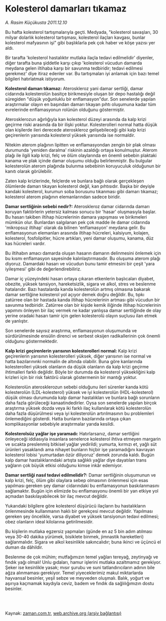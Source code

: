 # Kolesterol damarları tıkamaz

*A. Rasim Küçükusta 2011.12.10*

<td class="columnist-detail">
<p>Bu hafta kolesterol tartışmalarıyla geçti. Medyada, "kolesterol savaşları, 30 milyar dolarlık kolesterol tartışması, kolesterol ilaçları kavgası, bunlar kolesterol mafyasının işi" gibi başlıklarla pek çok haber ve köşe yazısı yer aldı.</p>
<p>
<div id="haberMetinDiv">
<p> Bir tarafta 'kolesterol hastalıktır mutlaka ilaçla tedavi edilmelidir' diyenler, diğer tarafta buna şiddetle karşı çıkıp 'kolesterol vücudun damarda meydana gelen iltihaba karşı bir savunma tedbiridir; tedavi edilmesi gerekmez' diye itiraz edenler var. Bu tartışmaları iyi anlamak için bazı temel bilgileri hatırlatmak istiyorum.
<p><b>Kolesterol damarı tıkamaz:</b> Ateroskleroz yani damar sertliği, damar cidarında kolesterolün basitçe birikmesiyle oluşan bir depo hastalığı değil süregiden "düşük yoğunluklu bir enflamasyon"dur. Son senelerde yapılan araştırmalar olayın en başından damarı tıkayan pıhtı oluşumuna kadar tüm evrelerinde enflamasyonun rolünün olduğunu göstermiştir. 
<p>Aterosklerozun ağırlığıyla kan kolesterol düzeyi arasında da kalp krizi geçirme riski arasında da bir ilişki yoktur. Kolesterolleri normal hatta düşük olan kişilerde ileri derecede ateroskleroz gelişebileceği gibi kalp krizi geçirenlerin yarısında kolesterol yüksek yarısında ise normaldir.
<p>Nitekim aterom plağının lipitten ve enflamasyondan zengin bir plak olması durumunda 'yeniden daralma' riskinin azaldığı ortaya konulmuştur. Aterom plağı ile ilgili kalp krizi, felç ve ölüm olaylarında en önemli sebebin plaktaki kanama ve plak içinde damar oluşumu olduğu belirlenmiştir. Bu bulgular kolesterolün aterom plağında bulunma sebebinin koruyuculuk olduğunun bir kanıtı olarak görülebilir.
<p>Zaten kalp krizlerinde, felçlerde ve bunlara bağlı olarak gerçekleşen ölümlerde damarı tıkayan kolesterol değil, kan pıhtısıdır. Başka bir deyişle kandaki kolesterol, kurumun soba borusunu tıkanması gibi damarı tıkamaz; kolesterol aterom plağının elemanlarından sadece biridir.
<p><b>Damar sertliğinin sebebi nedir?:</b> Ateroskleroz damar cidarında damarı koruyan faktörlerin yetersiz kalması sonucu bir 'hasar' oluşmasıyla başlar. Bu hasarı takiben iltihap hücrelerinin damara yapışması ve birikmeleri mümkün olur. Bunlardan salgılanan pek çok madde ile damar cidarında 'mikropsuz iltihap' olarak da bilinen 'enflamasyon' meydana gelir. Bu enflamasyonun elemanları arasında iltihap hücreleri, kalsiyum, kolajen, kolesterol, fosfolipitler, hücre artıkları, yeni damar oluşumu, kanama, düz kas hücreleri vardır.
<p>Bu iltihabın amacı damarda oluşan hasarın damarın delinmesini önlemek için bu kısmı enflamasyon sayesinde kalınlaştırmasıdır. Bu oluşuma aterom plağı diyoruz. Damardaki hasarı ve vücudun bunu tamir etmesini bir çeşit 'yara iyileşmesi' gibi de değerlendirebiliriz.
<p>Damar iç yüzeyindeki hasarı ortaya çıkaran etkenlerin başlıcaları diyabet, obezite, yüksek tansiyon, hareketsizlik, sigara ve alkol, stres ve beslenme hatalarıdır. Bazı hastalarda kanda kolesterolün artmış olmasına bakarak damar sertliğine kolesterol yol açıyor demek doğru değildir. Bu, tıpkı zatürree olan bir hastada kanda iltihap hücrelerinin artması gibi vücudun bir savunma tedbiridir. Zatürree olan bir kişide kemik iliğinde iltihap hücrelerinin yapımını önleyen bir ilaç vermek ne kadar yanlışsa damar sertliğinde de olay yerine oradaki hasarı tamir için gelen kolesterolü olayın suçlusu ilan etmek de yanlıştır.
<p>Son senelerde sayısız araştırma, enflamasyonun oluşumunda ve sürdürülmesinde ensülin direnci ve serbest oksijen radikallerinin çok önemli olduğunu göstermektedir.
<p><b>Kalp krizi geçirenlerin yarısının kolesterolleri normal:</b> Kalp krizi geçirenlerin yarısının kolesterolleri yüksek, diğer yarısının ise normal ve hatta bazılarınınki normalin de altında olabilir. Buna göre kanlarında kolesterolleri yüksek olanların da düşük olanların da kalp krizi geçirme ihtimalleri farklı değildir. Böyle bir durumda da kolesterol yüksekliğini kalp krizleri için bir risk faktörü olarak göstermenin bir mantığı yoktur.
<p>Kolesterolün aterosklerozun sebebi olduğunu ileri sürenler kanda kötü kolesterolün (LDL-kolesterol) yüksek ve iyi kolesterolün (HDL-kolesterol) düşük olması durumunda kalp damar hastalıkları ve bunlara bağlı sorunların daha fazla görüleceği kanaatindedirler. Oysa son senelerde yapılan birçok araştırma yüksek dozda veya iki farklı ilaç kullanılarak kötü kolesterolün daha fazla düşürülmesi veya iyi kolesterolün artırılmasının bu problemleri önlemediğini gösterdi. Hatta bunların bazılarında ortaya çıkan komplikasyonlar sebebiyle araştırmalar yarıda kesildi.
<p><b>Kolesterolsüz yağlar işe yaramadı:</b> Hatırlarsanız, damar sertliğini önleyeceği iddiasıyla insanlara senelerce kolesterol ihtiva etmeyen margarin ve sıcakta preslenmiş bitkisel yağlar yedirildi; yumurta, kırmızı et, yağlı süt ürünleri yasaklandı ama nihayet bunların hiçbir işe yaramadığını kavrayan kolesterol lobisi 'yumurtadan özür diliyoruz' demek zorunda kaldı. Bugün kalp damar hastalıklarındaki artışta sağlıklı yağlar diye dayatılan trans yağların çok büyük etkisi olduğunu kimse inkâr edemiyor.
<p><b>Damar sertliği nasıl tedavi edilmelidir?:</b> Damar sertliğinin oluşumunun ve kalp krizi, felç, ölüm gibi olaylara sebep olmasının önlenmesi için esas yapılması gereken şey damar cidarındaki bu enflamasyonun baskılanmasını sağlamaktır. Bugün için elimizde bu enflamasyonu önemli bir yan etkiye yol açmadan baskılayabilecek bir ilaç mevcut değildir.
<p>Yukarıdaki bilgilere göre kolesterol düşürücü ilaçların bu hastalıkların önlenmesinde kullanmanın haklı bir gerekçesi mevcut değildir. Yapılması gereken şey öncelikle, varsa diyabet ve yüksek tansiyonun tedavi edilmesi; obez olanların ideal kilolarına getirilmesidir.
<p>Bu kişilerin mutlaka egzersiz yapmaları (günde en az 5 bin adım atılması veya 30-40 dakika yürümek, bisiklete binmek, jimnastik hareketleri) sağlanmalıdır. Sigara ve alkol kesinlikle sakıncalıdır; buna ikinci ve üçüncü el duman da dâhildir.
<p>Beslenme de çok mühim; mutfağımızın temel yağları tereyağ, zeytinyağı ve fındık yağı olmalı! Unlu gıdaları, hamur işlerini mutlaka azaltmamız gerekiyor. Şeker ise kesinlikle yasak; mısır şurubu ve suni tatlandırıcıların adının bile ağza alınmaması gerekiyor. Temel yiyeceklerimiz makul miktarlarda hayvansal besinler, yeşil sebze ve meyveden oluşmalı. Balık, yoğurt ve aşırıya kaçmamak kaydıyla ceviz, badem ve fındık da sağlılığımızın dostu besinler.</p></p></p></p></p></p></p></p></p></p></p></p></p></p></p></p></div>
</p>


<p><br>
		 </br></p></td>

Kaynak: [zaman.com.tr](http://zaman.com.tr/yazar.do?yazino=1212551), [web.archive.org (arşiv bağlantısı)](http://web.archive.org/web/20120112021907/http://www.zaman.com.tr:80/yazar.do?yazino=1212551)
